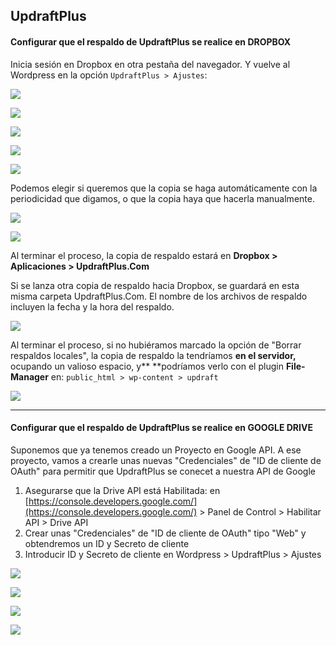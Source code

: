 ## UpdraftPlus

#### Configurar que el respaldo de UpdraftPlus se realice en DROPBOX

Inicia sesión en Dropbox en otra pestaña del navegador. Y vuelve al Wordpress en la opción `UpdraftPlus > Ajustes`:

![](/assets/UpdraftPlus-1.png)

![](/assets/UpdraftPlus-2.png)

![](/assets/UpdraftPlus-3.png)

![](/assets/UpdraftPlus-4.png)

![](/assets/UpdraftPlus-5.png)

Podemos elegir si queremos que la copia se haga automáticamente con la periodicidad que digamos, o que la copia haya que hacerla manualmente.

![](/assets/UpdraftPlus-6.png)

![](/assets/UpdraftPlus-7.png)

Al terminar el proceso, la copia de respaldo estará en **Dropbox &gt; Aplicaciones &gt; UpdraftPlus.Com**

Si se lanza otra copia de respaldo hacia Dropbox, se guardará en esta misma carpeta UpdraftPlus.Com. El nombre de los archivos de respaldo incluyen la fecha y la hora del respaldo.

![](/assets/UpdraftPlus-8.png)

Al terminar el proceso, si no hubiéramos marcado la opción de "Borrar respaldos locales", la copia de respaldo la tendríamos **en el servidor,** ocupando un valioso espacio, y** **podríamos verlo con el plugin **File-Manager** en: `public_html > wp-content > updraft`

![](/assets/backup-en-servidor.png)

---

#### Configurar que el respaldo de UpdraftPlus se realice en GOOGLE DRIVE

Suponemos que ya tenemos creado un Proyecto en Google API. A ese proyecto, vamos a crearle unas nuevas "Credenciales" de "ID de cliente de OAuth" para permitir que UpdraftPlus se conecet a nuestra API de Google

1. Asegurarse que la Drive API está Habilitada: en [https://console.developers.google.com/](https://console.developers.google.com/) &gt; Panel de Control &gt; Habilitar API &gt; Drive API
2. Crear unas "Credenciales" de "ID de cliente de OAuth" tipo "Web" y obtendremos un ID y Secreto de cliente
3. Introducir ID y Secreto de cliente en Wordpress &gt; UpdraftPlus &gt; Ajustes

![](/assets/credenciales-api-gdrive-1.png)

![](/assets/credenciales-api-gdrive-2.png)

![](/assets/listado-credenciales-oauth.png)

![](/assets/cliente-id-updraftplus.png)

